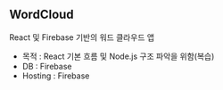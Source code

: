 ## WordCloud
React 및 Firebase 기반의 워드 클라우드 앱
- 목적 : React 기본 흐름 및 Node.js 구조 파악을 위함(복습)
- DB : Firebase
- Hosting : Firebase

